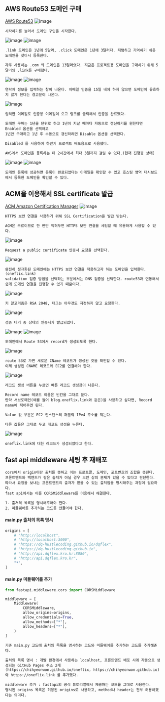 ## AWS Route53 도메인 구매
[AWS Route53](https://console.aws.amazon.com/route53/v2/home)
![image](https://github.com/chihyeonwon/Domain_HTTPS_Security/assets/58906858/38adde3c-14c8-4f5f-a441-af6a7780f655)
```
시작하기를 눌러서 도메인 구입을 시작한다.
```
![image](https://github.com/chihyeonwon/Domain_HTTPS_Security/assets/58906858/599790ab-7b20-4b59-9518-e8c4061cf7d0)
![image](https://github.com/chihyeonwon/Domain_HTTPS_Security/assets/58906858/e58d0589-2174-4b87-8edb-742922eff710)
```
.link 도메인은 1년에 5달러, .click 도메인은 1년에 3달러다. 저렴하고 기억하기 쉬운 도메인을 찾아서 등록한다.

자주 사용하는 .com 의 도메인은 13달러였다. 지금은 프로젝트용 도메인을 구매하기 위해 5달러의 .link를 구매했다.
```
![image](https://github.com/chihyeonwon/Domain_HTTPS_Security/assets/58906858/11dc3ec1-663e-4d7f-8345-6645ed204011)
![image](https://github.com/chihyeonwon/Domain_HTTPS_Security/assets/58906858/0d99c994-3634-4bec-9156-0c252cd9b879)
```
연락처 정보를 입력하는 창이 나온다. 이메일 인증을 15일 내에 하지 않으면 도메인이 유효하지 않게 된다는 경고문이 나온다.
```
![image](https://github.com/chihyeonwon/Domain_HTTPS_Security/assets/58906858/ba220fb2-eb60-4b6c-9a81-a501a204e242)
```
입력한 이메일로 인증용 이메일이 오고 링크를 클릭해서 인증을 완료했다.

도메인 구매는 1년을 단위로 하고 1년이 지날 때마다 자동으로 갱신하기를 원한다면 Enabled 옵션을 선택하고
1년만 구매하고 1년 후 수동으로 갱신하려면 Disable 옵션을 선택한다.

Disabled 를 사용하여 하반기 프로젝트 배포용으로 사용했다.

AWS에서 도메인을 등록하는 데 2시간에서 최대 3일까지 걸릴 수 있다.(현재 진행중 상태)
```
![image](https://github.com/chihyeonwon/Domain_HTTPS_Security/assets/58906858/03f7a69d-0536-4967-9190-51087a1d30d8)
![image](https://github.com/chihyeonwon/Domain_HTTPS_Security/assets/58906858/5019c5c0-d283-43b9-b69f-178fed46334f)
```
도메인 등록에 성공하면 등록이 완료되었다는 이메일을 확인할 수 있고 호스팅 영역 대시보드에서 등록한 도메인을 확인할 수 있다. 
```
## ACM을 이용해서 SSL certificate 발급
[ACM Amazon Certification Manager](https://console.aws.amazon.com/acm/home)
![image](https://github.com/chihyeonwon/Domain_HTTPS_Security/assets/58906858/fda71277-ded8-4eb5-ae68-cc1554891dd8)
```
HTTPS 보안 연결을 사용하기 위해 SSL Certification을 발급 받는다.

ACM은 무료이므로 한 번만 익혀두면 HTTPS 보안 연결을 세팅할 때 유용하게 사용할 수 있다.
```
![image](https://github.com/chihyeonwon/Domain_HTTPS_Security/assets/58906858/35d9b7e4-ac13-4fed-a538-08b3c1d19be8)
```
Request a public certificate 인증서 요청을 선택한다.
```
![image](https://github.com/chihyeonwon/Domain_HTTPS_Security/assets/58906858/bdf5955e-0dae-4f55-9906-cbac69446807)
```
완전히 정규화된 도메인에는 HTTPS 보안 연결을 적용하고자 하는 도메인을 입력한다.(oneflix.link)
validation 검증 방법을 선택하는 부분에서는 DNS 검증을 선택한다. route53과 연동해서 쉽게 도메인 연결을 진행할 수 있기 때문이다.
```
![image](https://github.com/chihyeonwon/Domain_HTTPS_Security/assets/58906858/47592c15-d64d-46c2-803e-de0c0c2819fa)
```
키 알고리즘은 RSA 2048, 태그는 아무것도 지정하지 않고 요청한다.
```
![image](https://github.com/chihyeonwon/Domain_HTTPS_Security/assets/58906858/d37cf473-1a62-4de2-a6b0-a79855bd7c7b)
```
검증 대기 중 상태의 인증서가 발급되었다. 
```
![image](https://github.com/chihyeonwon/Domain_HTTPS_Security/assets/58906858/6befdf6a-599b-4c1b-ba69-6ebc87b75869)
![image](https://github.com/chihyeonwon/Domain_HTTPS_Security/assets/58906858/28af7a9f-d226-41e7-9297-a3f194e25b19)
```
도메인에서 Route 53에서 record가 생성되도록 한다.
```
![image](https://github.com/chihyeonwon/Domain_HTTPS_Security/assets/58906858/40a94feb-b8af-4e06-94fe-687401de67fa)
```
route 53로 가면 새로운 CName 레코드가 생성된 것을 확인할 수 있다.
이제 생성된 CNAME 레코드와 EC2를 연결해야 한다.
```
![image](https://github.com/chihyeonwon/Domain_HTTPS_Security/assets/58906858/b033f33f-51aa-4f3b-bd4c-79156bfd0697)
```
레코드 생성 버튼을 누르면 빠른 레코드 생성창이 나온다.

Record name 레코드 이름은 빈칸을 그대로 둔다.
만약 서브도메인(예를 들어 blog.oneflix.link와 같은)을 사용하고 싶다면, Record name에 적어주면 된다.

Value 값 부분은 EC2 인스턴스의 퍼블릭 IPv4 주소를 적는다.

다른 값들은 그대로 두고 레코드 생성을 누른다.
```
![image](https://github.com/chihyeonwon/Domain_HTTPS_Security/assets/58906858/277478d5-2dcb-4baa-9ada-9c31e2cff7b5)
```
oneflix.link에 대한 레코드가 생성되었다고 한다.
```
## fast api middleware 세팅 후 재배포
```
cors에서 origin이란 출처를 뜻하고 이는 프로토콜, 도메인, 포트번호의 조합을 뜻한다.
프론트엔드와 백엔드가 같은 출처가 아닐 경우 보안 상의 문제가 있을 수 있다고 판단한다.
따라서 요청을 보내는 프론트엔드의 출처가 믿을 수 있는 출처임을 명시해주는 과정이 필요하다.
fast api에서는 이를 CORSMiddleware를 이용해서 해결한다.

1. 출처의 목록을 명시해주어야 한다.
2. 미들웨어를 추가하는 코드를 만들어야 한다.
```

#### main.py 출처의 목록 명시 
```python
origins = [
    # "http://localhost",
    # "http://localhost:3000",
    # "https://dq-hustlecoding.github.io/dqflex",
    # "https://dq-hustlecoding.github.io",
    # "http://api.dqflex.kro.kr:8080",
    # "http://api.dqflex.kro.kr",
    "*",
]
```
#### main.py 미들웨어를 추가
```python
from fastapi.middleware.cors import CORSMiddleware

middleware = [
    Middleware(
        CORSMiddleware,
        allow_origins=origins,
        allow_credentials=True,
        allow_methods=["*"],
        allow_headers=["*"],
    )
]
```
```
기존 main.py 코드에 출처의 목록을 명시하는 코드와 미들웨어를 추가하는 코드를 추가해준다.

출처의 목록 명시 : 개발 환경에서 사용하는 localhost, 프론트엔드 배포 시에 자동으로 생성되는 GitHub Pages 주소 2개
(https://chihyeonwon.github.io/oneflix, https://chihyeonwon.github.io)와 https://oneflix.link 를 추가했다.

middleware 추가 : fastapi의 공식 튜토리얼에서 제공하는 코드를 그대로 사용한다.
명시된 origins 목록은 허용된 origins로 사용하고, method나 header는 전부 허용하겠다는 의미다. 
```
